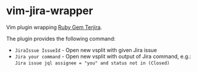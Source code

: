 vim-jira-wrapper
================

Vim plugin wrapping [Ruby Gem Terjira](https://github.com/keepcosmos/terjira).

The plugin provides the following command:

* `JiraIssue IssueId` - Open new vsplit with given Jira issue 
* `Jira your command` - Open new vsplit with output of Jira
  command, e.g.: `Jira issue jql assignee = "you" and status not in (Closed)`

